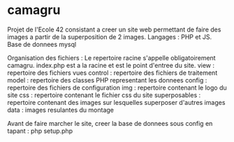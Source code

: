 # camagru
Projet de l'Ecole 42 consistant a creer un site web permettant de faire des images a partir
de la superposition de 2 images. Langages : PHP et JS. Base de donnees mysql

Organisation des fichiers :
Le repertoire racine s'appelle obligatoirement camagru.
index.php est a la racine et est le point d'entree du site.
view : repertoire des fichiers vues
control : repertoire des fichiers de traitement
model : repertoire des classes PHP representant les donnees
config : repertoire des fichiers de configuration
img : repertoire contenant le logo du site
css : repertoire contenant le fichier css du site
superposables : repertoire contenant des images sur lesquelles superposer d'autres images
data : images resulantes du montage



Avant de faire marcher le site, creer la base de donnees sous config en tapant : php setup.php
